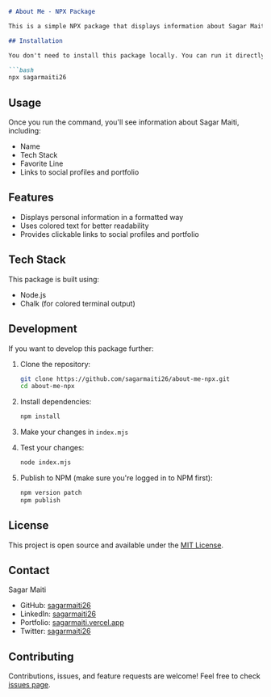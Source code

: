 ```markdown
# About Me - NPX Package

This is a simple NPX package that displays information about Sagar Maiti when run from the terminal.

## Installation

You don't need to install this package locally. You can run it directly using NPX:

```bash
npx sagarmaiti26
```

## Usage

Once you run the command, you'll see information about Sagar Maiti, including:

- Name
- Tech Stack
- Favorite Line
- Links to social profiles and portfolio

## Features

- Displays personal information in a formatted way
- Uses colored text for better readability
- Provides clickable links to social profiles and portfolio

## Tech Stack

This package is built using:

- Node.js
- Chalk (for colored terminal output)

## Development

If you want to develop this package further:

1. Clone the repository:
   ```bash
   git clone https://github.com/sagarmaiti26/about-me-npx.git
   cd about-me-npx
   ```

2. Install dependencies:
   ```bash
   npm install
   ```

3. Make your changes in `index.mjs`

4. Test your changes:
   ```bash
   node index.mjs
   ```

5. Publish to NPM (make sure you're logged in to NPM first):
   ```bash
   npm version patch
   npm publish
   ```

## License

This project is open source and available under the [MIT License](LICENSE).

## Contact

Sagar Maiti
- GitHub: [sagarmaiti26](https://github.com/sagarmaiti26)
- LinkedIn: [sagarmaiti26](https://www.linkedin.com/in/sagarmaiti26/)
- Portfolio: [sagarmaiti.vercel.app](https://sagarmaiti.vercel.app/)
- Twitter: [sagarmaiti26](https://twitter.com/sagarmaiti26)

## Contributing

Contributions, issues, and feature requests are welcome! Feel free to check [issues page](https://github.com/sagarmaiti26/about-me-npx/issues).
```